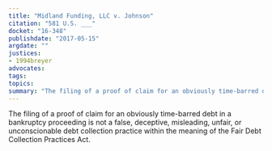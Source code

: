 ```yaml
---
title: "Midland Funding, LLC v. Johnson"
citation: "581 U.S. ___"
docket: "16-348"
publishdate: "2017-05-15"
argdate: ""
justices:
- 1994breyer
advocates:
tags:
topics:
summary: "The filing of a proof of claim for an obviously time-barred debt in a bankruptcy proceeding is not a false, deceptive, misleading, unfair, or unconscionable debt collection practice within the meaning of the Fair Debt Collection Practices Act."
---
```

The filing of a proof of claim for an obviously time-barred debt in a bankruptcy proceeding is not a false, deceptive, misleading, unfair, or unconscionable debt collection practice within the meaning of the Fair Debt Collection Practices Act.

